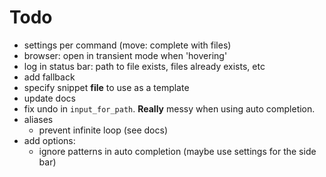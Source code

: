 # Todo

- settings per command (move: complete with files)
- browser: open in transient mode when 'hovering'
- log in status bar: path to file exists, files already exists, etc
- add fallback
- specify snippet **file** to use as a template
- update docs
- fix undo in `input_for_path`. **Really** messy when using auto completion.
- aliases
    - prevent infinite loop (see docs)
- add options:
    - ignore patterns in auto completion (maybe use settings for the side bar)
